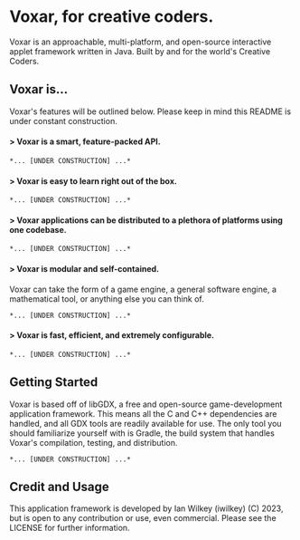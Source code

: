 # Voxar, for creative coders.

Voxar is an approachable, multi-platform, and open-source interactive applet framework written in Java. Built by and for the world's Creative Coders.

## Voxar is...

Voxar's features will be outlined below. Please keep in mind this README is under constant construction.

#### > Voxar is a smart, feature-packed API.

    *... [UNDER CONSTRUCTION] ...*

#### > Voxar is easy to learn right out of the box.

    *... [UNDER CONSTRUCTION] ...*

#### > Voxar applications can be distributed to a plethora of platforms using one codebase.

    *... [UNDER CONSTRUCTION] ...*

#### > Voxar is modular and self-contained.

Voxar can take the form of a game engine, a general software engine, a mathematical tool, or anything else you can think of.

    *... [UNDER CONSTRUCTION] ...*

#### > Voxar is fast, efficient, and extremely configurable.

    *... [UNDER CONSTRUCTION] ...*

## Getting Started

Voxar is based off of libGDX, a free and open-source game-development application framework. This means all the C and C++ dependencies are handled, and 
all GDX tools are readily available for use. The only tool you should familiarize yourself with is Gradle, the build system that handles Voxar's
compilation, testing, and distribution.

    *... [UNDER CONSTRUCTION] ...*

## Credit and Usage

This application framework is developed by Ian Wilkey (iwilkey) (C) 2023, but is open to any contribution or use, even commercial. Please see the LICENSE for further information.
